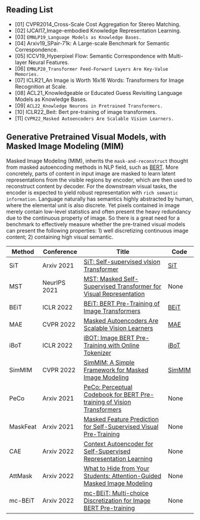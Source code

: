 ## Reading List

* [01] CVPR2014_Cross-Scale Cost Aggregation for Stereo Matching.
* [02] IJCAI17_Image-embodied Knowledge Representation Learning.
* [03] `EMNLP19_Language Models as Knowledge Bases.`
* [04] Arxiv19_SPair-71k: A Large-scale Benchmark for Semantic Correspondence.
* [05] ICCV19_Hyperpixel Flow: Semantic Correspondence with Multi-layer Neural Features.
* [06] `EMNLP20_Transformer Feed-Forward Layers Are Key-Value Memories.`
* [07] ICLR21_An Image is Worth 16x16 Words: Transformers for Image Recognition at Scale.
* [08] ACL21_Knowledgeable or Educated Guess Revisiting Language Models as Knowledge Bases.
* [09] `ACL22_Knowledge Neurons in Pretrained Transformers.`
* [10] ICLR22_Beit: Bert pre-training of image transformers.
* [11] `CVPR22_Masked Autoencoders Are Scalable Vision Learners.`

## Generative Pretrained Visual Models, with Masked Image Modeling (MIM)

Masked Image Modeling (MIM), inherits the `mask-and-reconstruct` thought from masked autoencoding methods in NLP field, such as [BERT](https://github.com/google-research/bert). More concretely, parts of content in input image are masked to learn latent representations from the visible regions by encoder, which are then used to reconstruct content by decoder. For the downstream visual tasks, the encoder is expected to yield robust representation with `rich semantic information`. Language naturally has semantics highly abstracted by human, where the elemental unit is also discrete. Yet pixels contained in image merely contain low-level statistics and often present the heavy redundancy due to the continuous property of image. So there is a great need for a benchmark to effectively measure whether the pre-trained visual models can present the following properties: 1) well discretizing continuous image content; 2) containing high visual semantic.

Method|Conference|Title|Code
-----|-----|-----|-----
SiT|Arxiv 2021|[SiT: Self-supervised vIsion Transformer](https://arxiv.org/pdf/2104.03602.pdf)|[SiT](https://github.com/Sara-Ahmed/SiT)
MST|NeurIPS 2021|[MST: Masked Self-Supervised Transformer for Visual Representation](https://arxiv.org/pdf/2106.05656.pdf)|None
BEiT|ICLR 2022|[BEiT: BERT Pre-Training of Image Transformers](https://arxiv.org/abs/2106.08254)|[BEiT](https://github.com/microsoft/unilm/tree/master/beit)
MAE|CVPR 2022|[Masked Autoencoders Are Scalable Vision Learners](https://arxiv.org/pdf/2111.06377.pdf)|[MAE](https://github.com/facebookresearch/mae)
iBoT|ICLR 2022|[iBOT: Image BERT Pre-Training with Online Tokenizer](https://arxiv.org/pdf/2111.07832.pdf)|[iBoT](https://github.com/bytedance/ibot)
SimMIM|CVPR 2022|[SimMIM: A Simple Framework for Masked Image Modeling](https://arxiv.org/pdf/2111.09886.pdf)|[SimMIM](https://github.com/microsoft/SimMIM)
PeCo|Arxiv 2021|[PeCo: Perceptual Codebook for BERT Pre-training of Vision Transformers](https://arxiv.org/pdf/2111.12710.pdf)|None
MaskFeat|Arxiv 2021|[Masked Feature Prediction for Self-Supervised Visual Pre-Training](https://arxiv.org/pdf/2112.09133.pdf)|None
CAE|Arxiv 2022|[Context Autoencoder for Self-Supervised Representation Learning](https://arxiv.org/pdf/2202.03026.pdf)|None
AttMask|Arxiv 2022|[What to Hide from Your Students: Attention-Guided Masked Image Modeling](https://arxiv.org/pdf/2203.12719.pdf)|None
mc-BEiT|Arxiv 2022|[mc-BEiT: Multi-choice Discretization for Image BERT Pre-training](https://arxiv.org/pdf/2203.15371.pdf)|None
